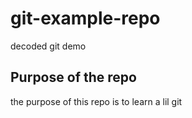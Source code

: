 # git-example-repo
decoded git demo

## Purpose of the repo
the purpose of this repo is to learn a lil git
